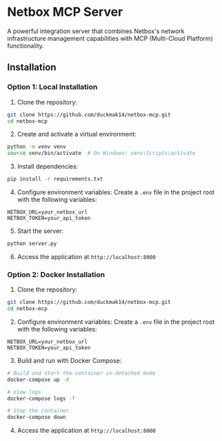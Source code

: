 # Netbox MCP Server

A powerful integration server that combines Netbox's network infrastructure management capabilities with MCP (Multi-Cloud Platform) functionality. 

## Installation

### Option 1: Local Installation

1. Clone the repository:
```bash
git clone https://github.com/duckmak14/netbox-mcp.git
cd netbox-mcp
```

2. Create and activate a virtual environment:
```bash
python -m venv venv
source venv/bin/activate  # On Windows: venv\Scripts\activate
```

3. Install dependencies:
```bash
pip install -r requirements.txt
```

4. Configure environment variables:
Create a `.env` file in the project root with the following variables:
```
NETBOX_URL=your_netbox_url
NETBOX_TOKEN=your_api_token
```
5. Start the server:
```bash
python server.py
```

6. Access the application at `http://localhost:8000`

### Option 2: Docker Installation

1. Clone the repository:
```bash
git clone https://github.com/duckmak14/netbox-mcp.git
cd netbox-mcp
```

2. Configure environment variables:
Create a `.env` file in the project root with the following variables:
```
NETBOX_URL=your_netbox_url
NETBOX_TOKEN=your_api_token
```

3. Build and run with Docker Compose:
```bash
# Build and start the container in detached mode
docker-compose up -d

# View logs
docker-compose logs -f

# Stop the container
docker-compose down
```

4. Access the application at `http://localhost:8000`
